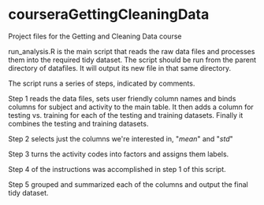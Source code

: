 # courseraGettingCleaningData
Project files for the Getting and Cleaning Data course

run_analysis.R is the main script that reads the raw data files and processes them into the required tidy dataset.
The script should be run from the parent directory of datafiles.
It will output its new file in that same directory.

The script runs a series of steps, indicated by comments.

Step 1 reads the data files, sets user friendly column names and binds columns for subject and activity to the main table.
It then adds a column for testing vs. training for each of the testing and training datasets.
Finally it combines the testing and training datasets.

Step 2 selects just the columns we're interested in, "*mean*" and "*std*"

Step 3 turns the activity codes into factors and assigns them labels.

Step 4 of the instructions was accomplished in step 1 of this script.

Step 5 grouped and summarized each of the columns and output the final tidy dataset.
